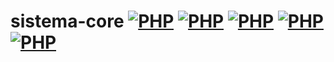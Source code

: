 # sistema-core [![PHP](https://github.com/likesistemas/sistema-core/actions/workflows/docker-publish.yml/badge.svg)](https://github.com/likesistemas/sistema-core/actions/workflows/docker-publish.yml) [![PHP](https://github.com/likesistemas/sistema-core/actions/workflows/docker-publish.yml/badge.svg)](https://github.com/likesistemas/sistema-core/actions/workflows/docker-publish.yml) [![PHP](https://github.com/likesistemas/sistema-core/actions/workflows/docker-publish.yml/badge.svg)](https://github.com/likesistemas/sistema-core/actions/workflows/docker-publish.yml) [![PHP](https://github.com/likesistemas/sistema-core/actions/workflows/docker-publish.yml/badge.svg)](https://github.com/likesistemas/sistema-core/actions/workflows/docker-publish.yml) [![PHP](https://github.com/likesistemas/sistema-core/actions/workflows/docker-publish.yml/badge.svg)](https://github.com/likesistemas/sistema-core/actions/workflows/docker-publish.yml)